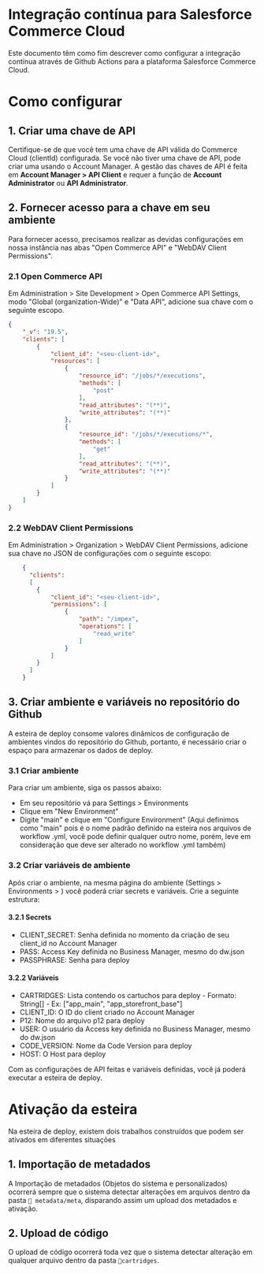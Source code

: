 # Integração contínua para Salesforce Commerce Cloud
Este documento têm como fim descrever como configurar a integração contínua através de Github Actions para a plataforma Salesforce Commerce Cloud.
# Como configurar

## 1. Criar uma chave de API
Certifique-se de que você tem uma chave de API válida do Commerce Cloud (clientId) configurada. Se você não tiver uma chave de API, pode criar uma usando o Account Manager. A gestão das chaves de API é feita em **Account Manager > API Client** e requer a função de **Account Administrator** ou **API Administrator**.

## 2. Fornecer acesso para a chave em seu ambiente
Para fornecer acesso, precisamos realizar as devidas configurações em nossa instância nas abas "Open Commerce API" e "WebDAV Client Permissions".

### 2.1 Open Commerce API
Em Administration > Site Development > Open Commerce API Settings, modo "Global (organization-Wide)" e "Data API", adicione sua chave com o seguinte escopo.
```json
{
	"_v": "19.5",
	"clients": [
		{
			"client_id": "<seu-client-id>",
			"resources": [
				{
					"resource_id": "/jobs/*/executions",
					"methods": [
						"post"
					],
					"read_attributes": "(**)",
					"write_attributes": "(**)"
				},
				{
					"resource_id": "/jobs/*/executions/*",
					"methods": [
						"get"
					],
					"read_attributes": "(**)",
					"write_attributes": "(**)"
				}
			]
		}
	]
}
```
### 2.2 WebDAV Client Permissions
Em Administration > Organization > WebDAV Client Permissions, adicione sua chave no JSON de configurações com o seguinte escopo:
```json
    {
      "clients":
      [
        {
			"client_id": "<seu-client-id>",
			"permissions": [
				{
					"path": "/impex",
					"operations": [
						"read_write"
					]
				}
			]
		}
      ]
    }
```
## 3. Criar ambiente e variáveis no repositório do Github
A esteira de deploy consome valores dinâmicos de configuração de ambientes vindos do repositório do Github, portanto, é necessário criar o espaço para armazenar os dados de deploy.

### 3.1 Criar ambiente
Para criar um ambiente, siga os passos abaixo:
- Em seu repositório vá para Settings > Environments
- Clique em "New Environment"
- Digite "main" e clique em "Configure Environment" (Aqui definimos como "main" pois é o nome padrão definido na esteira nos arquivos de workflow .yml, você pode definir qualquer outro nome, porém, leve em consideração que deve ser alterado no workflow .yml também)

### 3.2 Criar variáveis de ambiente
Após criar o ambiente, na mesma página do ambiente (Settings > Environments > <seu-ambiente>) você poderá criar secrets e variáveis. Crie a seguinte estrutura:
#### 3.2.1 Secrets
- CLIENT_SECRET: Senha definida no momento da criação de seu client_id no Account Manager
- PASS: Access Key definida no Business Manager, mesmo do dw.json
- PASSPHRASE: Senha para deploy

#### 3.2.2 Variáveis
- CARTRIDGES: Lista contendo os cartuchos para deploy - Formato: String[] - Ex: ["app_main", "app_storefront_base"]
- CLIENT_ID: O ID do client criado no Account Manager
- P12: Nome do arquivo p12 para deploy
- USER: O usuário da Access key definida no Business Manager, mesmo do dw.json
- CODE_VERSION: Nome da Code Version para deploy
- HOST: O Host para deploy

Com as configurações de API feitas e variáveis definidas, você já poderá executar a esteira de deploy.

# Ativação da esteira
Na esteira de deploy, existem dois trabalhos construídos que podem ser ativados em diferentes situações

## 1. Importação de metadados
A Importação de metadados (Objetos do sistema e personalizados) ocorrerá sempre que o sistema detectar alterações em arquivos dentro da pasta `📁 metadata/meta`, disparando assim um upload dos metadados e ativação.

## 2. Upload de código
O upload de código ocorrerá toda vez que o sistema detectar alteração em qualquer arquivo dentro da pasta `📁cartridges`.
